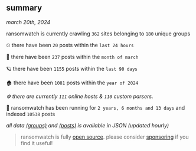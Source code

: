 
## summary
_march 20th, 2024_

ransomwatch is currently crawling `362` sites belonging to `180` unique groups

⏲ there have been `20` posts within the `last 24 hours`

🦈 there have been `237` posts within the `month of march`

🪐 there have been `1155` posts within the `last 90 days`

🏚 there have been `1081` posts within the `year of 2024`

_⚙️ there are currently `111` online hosts & `110` custom parsers._

🦕 ransomwatch has been running for `2 years, 6 months and 13 days` and indexed `10538` posts

_all data  [(groups)](http://ransomwhat.telemetry.ltd/groups) and [(posts)](http://ransomwhat.telemetry.ltd/posts) is available in JSON (updated hourly)_

> ransomwatch is fully [open source](https://github.com/joshhighet/ransomwatch#ransomwatch--). please consider [sponsoring](https://github.com/sponsors/joshhighet) if you find it useful!
